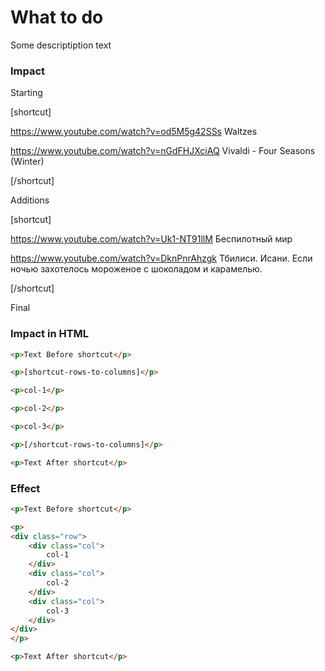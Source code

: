 <style>
	@import url("/utils/css/bootstrap-grid.css");
	@import url("/utils/css/iframe-youtube.css");
</style>

<script src="shortcutsjs.js"></script>

# What to do

Some descriptiption text


### Impact

Starting

[shortcut]

https://www.youtube.com/watch?v=od5M5g42SSs Waltzes

https://www.youtube.com/watch?v=nGdFHJXciAQ Vivaldi - Four Seasons (Winter)

[/shortcut]

Additions

[shortcut]

https://www.youtube.com/watch?v=Uk1-NT91llM Беспилотный мир

https://www.youtube.com/watch?v=DknPnrAhzgk Тбилиси. Исани. Если ночью захотелось мороженое с шоколадом и карамелью.

[/shortcut]

Final

### Impact in HTML

```html
<p>Text Before shortcut</p>

<p>[shortcut-rows-to-columns]</p>

<p>col-1</p>

<p>col-2</p>

<p>col-3</p>

<p>[/shortcut-rows-to-columns]</p>

<p>Text After shortcut</p>
```


### Effect


```html
<p>Text Before shortcut</p>

<p>
<div class="row">
	<div class="col">
		col-1
	</div>
	<div class="col">
		col-2
	</div>
	<div class="col">
		col-3
	</div>
</div>
</p>

<p>Text After shortcut</p>
```





